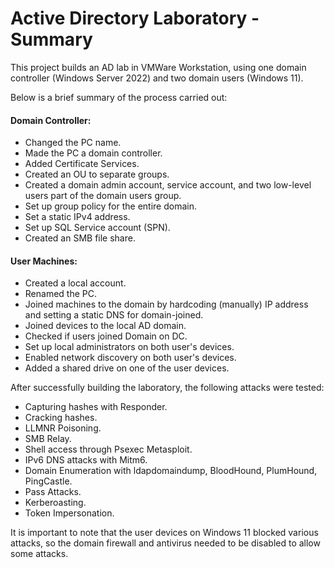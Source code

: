# Active Directory Laboratory - Summary

This project builds an AD lab in VMWare Workstation, using one domain controller (Windows Server 2022) and two domain users (Windows 11).

Below is a brief summary of the process carried out:

#### Domain Controller:
- Changed the PC name.
- Made the PC a domain controller.
- Added Certificate Services.
- Created an OU to separate groups.
- Created a domain admin account, service account, and two low-level users part of the domain users group.
- Set up group policy for the entire domain.
- Set a static IPv4 address.
- Set up SQL Service account (SPN).
- Created an SMB file share.

#### User Machines:
- Created a local account.
- Renamed the PC.
- Joined machines to the domain by hardcoding (manually) IP address and setting a static DNS for domain-joined.
- Joined devices to the local AD domain.
- Checked if users joined Domain on DC.
- Set up local administrators on both user's devices.
- Enabled network discovery on both user's devices.
- Added a shared drive on one of the user devices.

After successfully building the laboratory, the following attacks were tested:
- Capturing hashes with Responder.
- Cracking hashes.
- LLMNR Poisoning.
- SMB Relay.
- Shell access through Psexec Metasploit.
- IPv6 DNS attacks with Mitm6.
- Domain Enumeration with ldapdomaindump, BloodHound, PlumHound, PingCastle.
- Pass Attacks.
- Kerberoasting.
- Token Impersonation.

It is important to note that the user devices on Windows 11 blocked various attacks, so the domain firewall and antivirus needed to be disabled to allow some attacks.